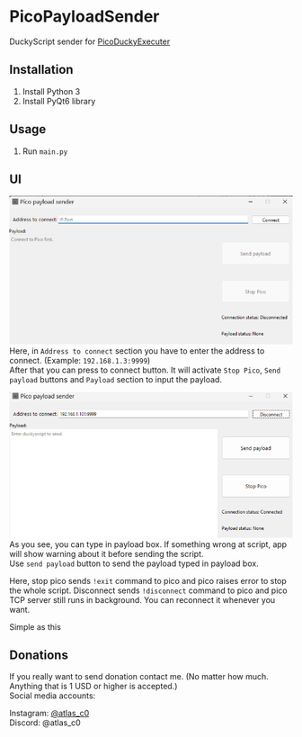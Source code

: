 # PicoPayloadSender
DuckyScript sender for [PicoDuckyExecuter](https://github.com/AzeAstro/PicoDuckyExecuter)


## Installation
1) Install Python 3
2) Install PyQt6 library
  
  
## Usage
1) Run `main.py`

## UI
![image](https://raw.githubusercontent.com/AzeAstro/PicoPayloadSender/main/pictures/DisconnectedUI.png)  
Here, in `Address to connect` section you have to enter the address to connect. (Example: `192.168.1.3:9999`)  
After that you can press to connect button. It will activate `Stop Pico`, `Send payload` buttons and `Payload` section to input the payload.

![image](https://raw.githubusercontent.com/AzeAstro/PicoPayloadSender/main/pictures/ConnectedUI.png)  
As you see, you can type in payload box. If something wrong at script, app will show warning about it before sending the script.  
Use `send payload` button to send the payload typed in payload box.

Here, stop pico sends `!exit` command to pico and pico raises error to stop the whole script.
Disconnect sends `!disconnect` command to pico and pico TCP server still runs in background. You can reconnect it whenever you want.


Simple as this


## Donations
If you really want to send donation contact me. (No matter how much. Anything that is 1 USD or higher is accepted.)  
Social media accounts:

Instagram: [@atlas_c0](https://www.instagram.com/atlas_c0/)  
Discord: @atlas_c0
